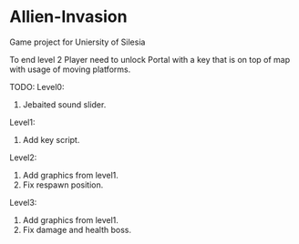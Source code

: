 # Allien-Invasion
Game project for Uniersity of Silesia

To end level 2 Player need to unlock Portal with a key that is on top of map with usage of moving platforms.


TODO:
Level0:
1. Jebaited sound slider.

Level1:
1. Add key script.

Level2:
1. Add graphics from level1.
2. Fix respawn position.

Level3:
1. Add graphics from level1.
2. Fix damage and health boss.
